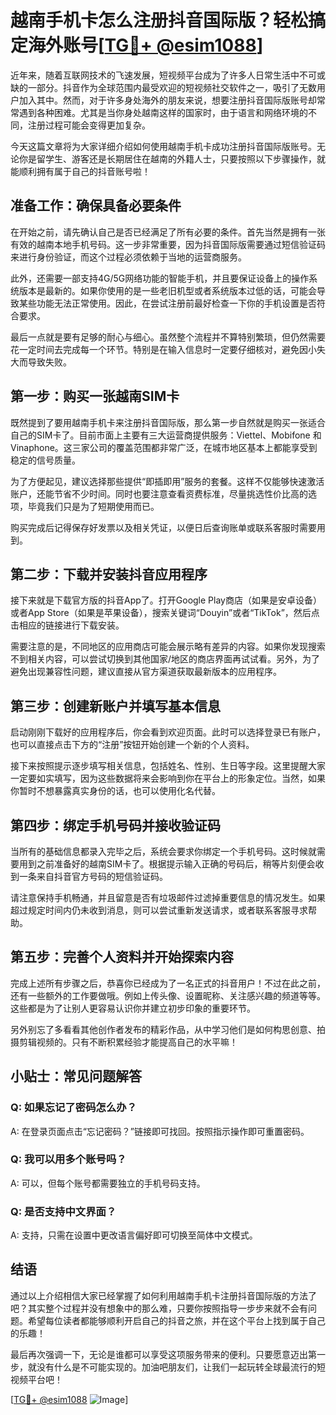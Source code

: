 # 越南手机卡怎么注册抖音国际版？轻松搞定海外账号[[TG💪+ @esim1088](https://t.me/s/esim1088)]

近年来，随着互联网技术的飞速发展，短视频平台成为了许多人日常生活中不可或缺的一部分。抖音作为全球范围内最受欢迎的短视频社交软件之一，吸引了无数用户加入其中。然而，对于许多身处海外的朋友来说，想要注册抖音国际版账号却常常遇到各种困难。尤其是当你身处越南这样的国家时，由于语言和网络环境的不同，注册过程可能会变得更加复杂。

今天这篇文章将为大家详细介绍如何使用越南手机卡成功注册抖音国际版账号。无论你是留学生、游客还是长期居住在越南的外籍人士，只要按照以下步骤操作，就能顺利拥有属于自己的抖音账号啦！

## 准备工作：确保具备必要条件

在开始之前，请先确认自己是否已经满足了所有必要的条件。首先当然是拥有一张有效的越南本地手机号码。这一步非常重要，因为抖音国际版需要通过短信验证码来进行身份验证，而这个过程必须依赖于当地的运营商服务。

此外，还需要一部支持4G/5G网络功能的智能手机，并且要保证设备上的操作系统版本是最新的。如果你使用的是一些老旧机型或者系统版本过低的话，可能会导致某些功能无法正常使用。因此，在尝试注册前最好检查一下你的手机设置是否符合要求。

最后一点就是要有足够的耐心与细心。虽然整个流程并不算特别繁琐，但仍然需要花一定时间去完成每一个环节。特别是在输入信息时一定要仔细核对，避免因小失大而导致失败。

## 第一步：购买一张越南SIM卡

既然提到了要用越南手机卡来注册抖音国际版，那么第一步自然就是购买一张适合自己的SIM卡了。目前市面上主要有三大运营商提供服务：Viettel、Mobifone 和 Vinaphone。这三家公司的覆盖范围都非常广泛，在城市地区基本上都能享受到稳定的信号质量。

为了方便起见，建议选择那些提供“即插即用”服务的套餐。这样不仅能够快速激活账户，还能节省不少时间。同时也要注意查看资费标准，尽量挑选性价比高的选项，毕竟我们只是为了短期使用而已。

购买完成后记得保存好发票以及相关凭证，以便日后查询账单或联系客服时需要用到。

## 第二步：下载并安装抖音应用程序

接下来就是下载官方版的抖音App了。打开Google Play商店（如果是安卓设备）或者App Store（如果是苹果设备），搜索关键词“Douyin”或者“TikTok”，然后点击相应的链接进行下载安装。

需要注意的是，不同地区的应用商店可能会展示略有差异的内容。如果你发现搜索不到相关内容，可以尝试切换到其他国家/地区的商店界面再试试看。另外，为了避免出现兼容性问题，建议直接从官方渠道获取最新版本的应用程序。

## 第三步：创建新账户并填写基本信息

启动刚刚下载好的应用程序后，你会看到欢迎页面。此时可以选择登录已有账户，也可以直接点击下方的“注册”按钮开始创建一个新的个人资料。

接下来按照提示逐步填写相关信息，包括姓名、性别、生日等字段。这里提醒大家一定要如实填写，因为这些数据将来会影响到你在平台上的形象定位。当然，如果你暂时不想暴露真实身份的话，也可以使用化名代替。

## 第四步：绑定手机号码并接收验证码

当所有的基础信息都录入完毕之后，系统会要求你绑定一个手机号码。这时候就需要用到之前准备好的越南SIM卡了。根据提示输入正确的号码后，稍等片刻便会收到一条来自抖音官方号码的短信验证码。

请注意保持手机畅通，并且留意是否有垃圾邮件过滤掉重要信息的情况发生。如果超过规定时间内仍未收到消息，则可以尝试重新发送请求，或者联系客服寻求帮助。

## 第五步：完善个人资料并开始探索内容

完成上述所有步骤之后，恭喜你已经成为了一名正式的抖音用户！不过在此之前，还有一些额外的工作要做哦。例如上传头像、设置昵称、关注感兴趣的频道等等。这些都是为了让别人更容易认识你并建立初步印象的重要环节。

另外别忘了多看看其他创作者发布的精彩作品，从中学习他们是如何构思创意、拍摄剪辑视频的。只有不断积累经验才能提高自己的水平嘛！

## 小贴士：常见问题解答

### Q: 如果忘记了密码怎么办？
A: 在登录页面点击“忘记密码？”链接即可找回。按照指示操作即可重置密码。

### Q: 我可以用多个账号吗？
A: 可以，但每个账号都需要独立的手机号码支持。

### Q: 是否支持中文界面？
A: 支持，只需在设置中更改语言偏好即可切换至简体中文模式。

## 结语

通过以上介绍相信大家已经掌握了如何利用越南手机卡注册抖音国际版的方法了吧？其实整个过程并没有想象中的那么难，只要你按照指导一步步来就不会有问题。希望每位读者都能够顺利开启自己的抖音之旅，并在这个平台上找到属于自己的乐趣！

最后再次强调一下，无论是谁都可以享受这项服务带来的便利。只要愿意迈出第一步，就没有什么是不可能实现的。加油吧朋友们，让我们一起玩转全球最流行的短视频平台吧！

[[TG💪+ @esim1088](https://t.me/s/esim1088) ![Image](https://i.postimg.cc/4NQfJmqS/Snipaste-2025-05-13-00-14-12.png)]